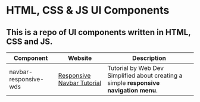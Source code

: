 # HTML, CSS & JS UI Components

## This is a repo of UI components written in HTML, CSS and JS. 

Component | Website | Description |
--- | --- | --- |
navbar-responsive-wds | [Responsive Navbar Tutorial](https://www.youtube.com/watch?v=At4B7A4GOPg&t=17s) | Tutorial by Web Dev Simplified about creating a simple __responsive navigation menu__. |
